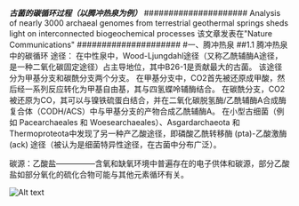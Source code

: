***古菌的碳循环过程（以腾冲热泉为例）***
#####################
Analysis of nearly 3000 archaeal genomes from terrestrial geothermal springs sheds light on interconnected biogeochemical processes
该文章发表在"Nature Communications"
#####################
#一、腾冲热泉
##1.1 腾冲热泉中的碳循环
途径：
在中性泉中，Wood-Ljungdahl途径（又称乙酰辅酶A途径，是一种二氧化碳固定途径）占主导地位，其中B26-1是贡献最大的古菌。
   该途径分为甲基分支和碳酰分支两个分支。
      在甲基分支中，CO2首先被还原成甲酸，然后经一系列反应转化为甲基自由基，其与四氢蝶呤辅酶结合。
      在碳酰分支，CO2被还原为CO，其可以与镍铁硫蛋白结合，并在二氧化碳脱氢酶/乙酰辅酶A合成酶复合体（CODH/ACS）中与甲基分支的产物合成乙酰辅酶A。
在小型古细菌（例如 Pacearchaeales 和 Woesearchaeales）、Asgardarchaeota 和 Thermoproteota中发现了另一种产乙酸途径，即磷酸乙酰转移酶 (pta)-乙酸激酶 (ack) 途径（被认为是细菌特异性途径，在古菌中分布广泛）。

碳源：乙酸盐—————含氧和缺氧环境中普遍存在的电子供体和碳源，部分乙酸盐如部分氧化的硫化合物可能与其他元素循环有关。


![Alt text](https://media.springernature.com/lw685/springer-static/image/art%3A10.1038%2Fs41467-024-48498-5/MediaObjects/41467_2024_48498_Fig3_HTML.png?)
